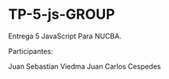 # TP-5-js-GROUP
Entrega 5 JavaScript Para NUCBA.

Participantes:

Juan Sebastian Viedma
Juan Carlos Cespedes
